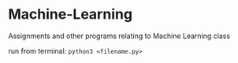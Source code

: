 # Machine-Learning
Assignments and other programs relating to Machine Learning class

run from terminal:
`python3 <filename.py>`
